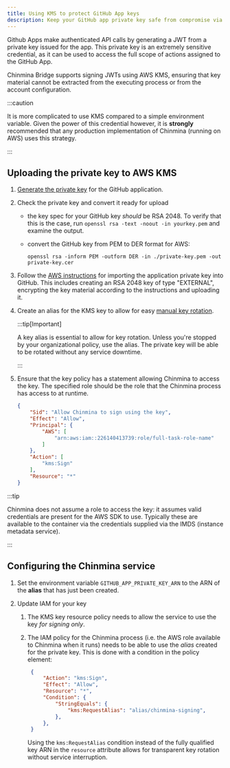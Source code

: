 ```yaml
---
title: Using KMS to protect GitHub App keys
description: Keep your GitHub app private key safe from compromise via AWS KMS.
---
```


Github Apps make authenticated API calls by generating a JWT from a private key
issued for the app. This private key is an extremely sensitive credential, as it
can be used to access the full scope of actions assigned to the GitHub App.

Chinmina Bridge supports signing JWTs using AWS KMS, ensuring that key material
cannot be extracted from the executing process or from the account
configuration.

:::caution

It is more complicated to use KMS compared to a simple environment variable.
Given the power of this credential however, it is **strongly** recommended that
any production implementation of Chinmina (running on AWS) uses this strategy.

:::

## Uploading the private key to AWS KMS

1. [Generate the private key][github-key-generate] for the GitHub application.

2. Check the private key and convert it ready for upload
    - the key spec for your GitHub key _should_ be RSA 2048. To verify that this is
      the case, run `openssl rsa -text -noout -in yourkey.pem` and examine the
      output.
    - convert the GitHub key from PEM to DER format for AWS:

        ```shell
        openssl rsa -inform PEM -outform DER -in ./private-key.pem -out private-key.cer
        ```

3. Follow the [AWS instructions][aws-import-key-material] for importing the
   application private key into GitHub. This includes creating an RSA 2048 key
   of type "EXTERNAL", encrypting the key material according to the instructions
   and uploading it.

4. Create an alias for the KMS key to allow for easy [manual key
   rotation][aws-manual-key-rotation].

    :::tip[Important]

    A key alias is essential to allow for key rotation. Unless you're stopped by
    your organizational policy, use the alias. The private key will be able to be rotated without
    any service downtime.

    :::

5. Ensure that the key policy has a statement allowing Chinmina to access the key. The specified role should be the role that the Chinmina process has access to at runtime.

    ```json
    {
        "Sid": "Allow Chinmina to sign using the key",
        "Effect": "Allow",
        "Principal": {
            "AWS": [
                "arn:aws:iam::226140413739:role/full-task-role-name"
            ]
        },
        "Action": [
            "kms:Sign"
        ],
        "Resource": "*"
    }
    ```

:::tip

Chinmina does not assume a role to access the key: it assumes valid credentials
are present for the AWS SDK to use. Typically these are available to the
container via the credentials supplied via the IMDS (instance metadata service).

:::

## Configuring the Chinmina service

1. Set the environment variable `GITHUB_APP_PRIVATE_KEY_ARN` to the ARN of the **alias** that has just been created.

2. Update IAM for your key
    1. The KMS key resource policy needs to allow the service to use the key
       _for signing only_.
    2. The IAM policy for the Chinmina process (i.e. the AWS role available to
       Chinmina when it runs) needs to be able to use the _alias_ created for
       the private key. This is done with a condition in the policy element:

       ```json
        {
            "Action": "kms:Sign",
            "Effect": "Allow",
            "Resource": "*",
            "Condition": {
                "StringEquals": {
                    "kms:RequestAlias": "alias/chinmina-signing",
                },
            },
        }
        ```

        Using the `kms:RequestAlias` condition instead of the fully qualified
        key ARN in the `resource` attribute allows for transparent key rotation
        without service interruption.

[github-key-generate]: https://docs.github.com/en/apps/creating-github-apps/authenticating-with-a-github-app/managing-private-keys-for-github-apps#generating-private-keys
[aws-import-key-material]: https://docs.aws.amazon.com/kms/latest/developerguide/importing-keys.html
[aws-manual-key-rotation]: https://docs.aws.amazon.com/kms/latest/developerguide/rotate-keys.html#rotate-keys-manually
